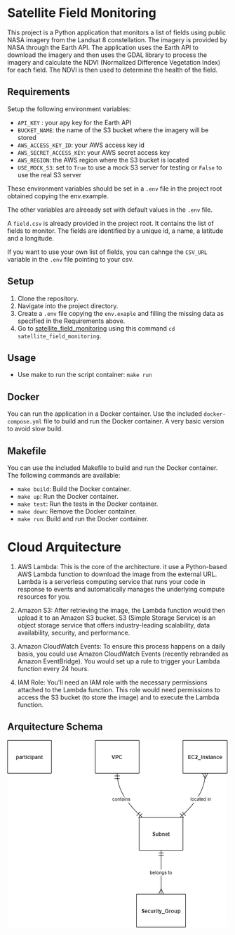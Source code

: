 # Satellite Field Monitoring

This project is a Python application that monitors a list of fields using public NASA imagery from the Landsat 8 constellation. The imagery is provided by NASA through the Earth API. The application uses the Earth API to download the imagery and then uses the GDAL library to process the imagery and calculate the NDVI (Normalized Difference Vegetation Index) for each field. The NDVI is then used to determine the health of the field.

## Requirements

Setup the following environment variables:

* `API_KEY` : your apy key for the Earth API
* `BUCKET_NAME`: the name of the S3 bucket where the imagery will be stored
* `AWS_ACCESS_KEY_ID`: your AWS access key id
* `AWS_SECRET_ACCESS_KEY`: your AWS secret access key
* `AWS_REGION`: the AWS region where the S3 bucket is located
* `USE_MOCK_S3`: set to `True` to use a mock S3 server for testing or `False` to use the real S3 server   

These environment variables should be set in a `.env` file in the project root obtained copying the env.example.

The other variables are alreeady set with default values in the `.env` file.

A `field.csv` is already provided in the project root. It contains the list of fields to monitor. The fields are identified by a unique id, a name, a latitude and a longitude.

If you want to use your own list of fields, you can cahnge the `CSV_URL` variable in the `.env` file pointing to your csv.

## Setup

1. Clone the repository.
2. Navigate into the project directory.
3. Create a `.env` file copying the `env.exaple` and filling the missing data as specified in the Requirements above.
4. Go to [satellite_field_monitoring](satellite_field_monitoring) using this command `cd satellite_field_monitoring`.

## Usage

- Use make to run the script container: `make run`

## Docker

You can run the application in a Docker container. Use the included `docker-compose.yml` file to build and run the Docker container.
A very basic version to avoid slow build. 

## Makefile

You can use the included Makefile to build and run the Docker container. The following commands are available:

* `make build`: Build the Docker container.
* `make up`: Run the Docker container.
* `make test`: Run the tests in the Docker container.
* `make down`: Remove the Docker container.
* `make run`: Build and run the Docker container.

# Cloud Arquitecture

1. AWS Lambda: This is the core of the architecture. it use a Python-based AWS Lambda function to download the image from the external URL. Lambda is a serverless     computing service that runs your code in response to events and automatically manages the underlying compute resources for you.

2. Amazon S3: After retrieving the image, the Lambda function would then upload it to an Amazon S3 bucket. S3 (Simple Storage Service) is an object storage service that      offers industry-leading scalability, data availability, security, and performance.

3. Amazon CloudWatch Events: To ensure this process happens on a daily basis, you could use Amazon CloudWatch Events (recently rebranded as Amazon EventBridge). You would    set up a rule to trigger your Lambda function every 24 hours.

4. IAM Role: You'll need an IAM role with the necessary permissions attached to the Lambda function. This role would need permissions to access the S3 bucket (to store      the image) and to execute the Lambda function.

## Arquitecture Schema
![Alt text](arc.png)
